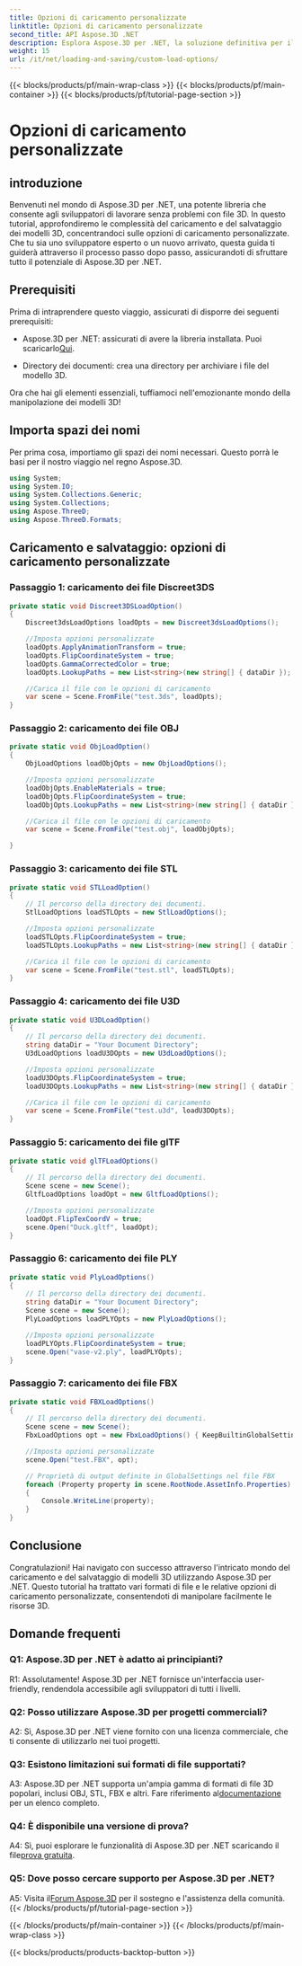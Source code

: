 ```yaml
---
title: Opzioni di caricamento personalizzate
linktitle: Opzioni di caricamento personalizzate
second_title: API Aspose.3D .NET
description: Esplora Aspose.3D per .NET, la soluzione definitiva per il caricamento e il salvataggio senza interruzioni dei modelli 3D.
weight: 15
url: /it/net/loading-and-saving/custom-load-options/
---
```


{{< blocks/products/pf/main-wrap-class >}}
{{< blocks/products/pf/main-container >}}
{{< blocks/products/pf/tutorial-page-section >}}

# Opzioni di caricamento personalizzate

## introduzione

Benvenuti nel mondo di Aspose.3D per .NET, una potente libreria che consente agli sviluppatori di lavorare senza problemi con file 3D. In questo tutorial, approfondiremo le complessità del caricamento e del salvataggio dei modelli 3D, concentrandoci sulle opzioni di caricamento personalizzate. Che tu sia uno sviluppatore esperto o un nuovo arrivato, questa guida ti guiderà attraverso il processo passo dopo passo, assicurandoti di sfruttare tutto il potenziale di Aspose.3D per .NET.

## Prerequisiti

Prima di intraprendere questo viaggio, assicurati di disporre dei seguenti prerequisiti:

-  Aspose.3D per .NET: assicurati di avere la libreria installata. Puoi scaricarlo[Qui](https://releases.aspose.com/3d/net/).

- Directory dei documenti: crea una directory per archiviare i file del modello 3D.

Ora che hai gli elementi essenziali, tuffiamoci nell'emozionante mondo della manipolazione dei modelli 3D!

## Importa spazi dei nomi

Per prima cosa, importiamo gli spazi dei nomi necessari. Questo porrà le basi per il nostro viaggio nel regno Aspose.3D.

```csharp
using System;
using System.IO;
using System.Collections.Generic;
using System.Collections;
using Aspose.ThreeD;
using Aspose.ThreeD.Formats;
```

## Caricamento e salvataggio: opzioni di caricamento personalizzate

### Passaggio 1: caricamento dei file Discreet3DS

```csharp
private static void Discreet3DSLoadOption()
{
    Discreet3dsLoadOptions loadOpts = new Discreet3dsLoadOptions();

    //Imposta opzioni personalizzate
    loadOpts.ApplyAnimationTransform = true;
    loadOpts.FlipCoordinateSystem = true;
    loadOpts.GammaCorrectedColor = true;
    loadOpts.LookupPaths = new List<string>(new string[] { dataDir });

    //Carica il file con le opzioni di caricamento
    var scene = Scene.FromFile("test.3ds", loadOpts);
}
```

### Passaggio 2: caricamento dei file OBJ

```csharp
private static void ObjLoadOption()
{
    ObjLoadOptions loadObjOpts = new ObjLoadOptions();

    //Imposta opzioni personalizzate
    loadObjOpts.EnableMaterials = true;
    loadObjOpts.FlipCoordinateSystem = true;
    loadObjOpts.LookupPaths = new List<string>(new string[] { dataDir });

    //Carica il file con le opzioni di caricamento
    var scene = Scene.FromFile("test.obj", loadObjOpts);

}
```

### Passaggio 3: caricamento dei file STL

```csharp
private static void STLLoadOption()
{
    // Il percorso della directory dei documenti.
    StlLoadOptions loadSTLOpts = new StlLoadOptions();

    //Imposta opzioni personalizzate
    loadSTLOpts.FlipCoordinateSystem = true;
    loadSTLOpts.LookupPaths = new List<string>(new string[] { dataDir });

    //Carica il file con le opzioni di caricamento
    var scene = Scene.FromFile("test.stl", loadSTLOpts);
}
```

### Passaggio 4: caricamento dei file U3D

```csharp
private static void U3DLoadOption()
{
    // Il percorso della directory dei documenti.
    string dataDir = "Your Document Directory";
    U3dLoadOptions loadU3DOpts = new U3dLoadOptions();

    //Imposta opzioni personalizzate
    loadU3DOpts.FlipCoordinateSystem = true;
    loadU3DOpts.LookupPaths = new List<string>(new string[] { dataDir });

    //Carica il file con le opzioni di caricamento
    var scene = Scene.FromFile("test.u3d", loadU3DOpts);
}
```

### Passaggio 5: caricamento dei file glTF

```csharp
private static void glTFLoadOptions()
{
    // Il percorso della directory dei documenti.
    Scene scene = new Scene();
    GltfLoadOptions loadOpt = new GltfLoadOptions();

    //Imposta opzioni personalizzate
    loadOpt.FlipTexCoordV = true;
    scene.Open("Duck.gltf", loadOpt);
}
```

### Passaggio 6: caricamento dei file PLY

```csharp
private static void PlyLoadOptions()
{
    // Il percorso della directory dei documenti.
    string dataDir = "Your Document Directory";
    Scene scene = new Scene();
    PlyLoadOptions loadPLYOpts = new PlyLoadOptions();

    //Imposta opzioni personalizzate
    loadPLYOpts.FlipCoordinateSystem = true;
    scene.Open("vase-v2.ply", loadPLYOpts);
}
```

### Passaggio 7: caricamento dei file FBX

```csharp
private static void FBXLoadOptions()
{
    // Il percorso della directory dei documenti.
    Scene scene = new Scene();
    FbxLoadOptions opt = new FbxLoadOptions() { KeepBuiltinGlobalSettings = true };

    //Imposta opzioni personalizzate
    scene.Open("test.FBX", opt);

    // Proprietà di output definite in GlobalSettings nel file FBX
    foreach (Property property in scene.RootNode.AssetInfo.Properties)
    {
        Console.WriteLine(property);
    }
}
```

## Conclusione

Congratulazioni! Hai navigato con successo attraverso l'intricato mondo del caricamento e del salvataggio di modelli 3D utilizzando Aspose.3D per .NET. Questo tutorial ha trattato vari formati di file e le relative opzioni di caricamento personalizzate, consentendoti di manipolare facilmente le risorse 3D.

## Domande frequenti

### Q1: Aspose.3D per .NET è adatto ai principianti?

R1: Assolutamente! Aspose.3D per .NET fornisce un'interfaccia user-friendly, rendendola accessibile agli sviluppatori di tutti i livelli.

### Q2: Posso utilizzare Aspose.3D per progetti commerciali?

A2: Sì, Aspose.3D per .NET viene fornito con una licenza commerciale, che ti consente di utilizzarlo nei tuoi progetti.

### Q3: Esistono limitazioni sui formati di file supportati?

 A3: Aspose.3D per .NET supporta un'ampia gamma di formati di file 3D popolari, inclusi OBJ, STL, FBX e altri. Fare riferimento al[documentazione](https://reference.aspose.com/3d/net/) per un elenco completo.

### Q4: È disponibile una versione di prova?

A4: Sì, puoi esplorare le funzionalità di Aspose.3D per .NET scaricando il file[prova gratuita](https://releases.aspose.com/).

### Q5: Dove posso cercare supporto per Aspose.3D per .NET?

 A5: Visita il[Forum Aspose.3D](https://forum.aspose.com/c/3d/18) per il sostegno e l'assistenza della comunità.
{{< /blocks/products/pf/tutorial-page-section >}}

{{< /blocks/products/pf/main-container >}}
{{< /blocks/products/pf/main-wrap-class >}}

{{< blocks/products/products-backtop-button >}}
